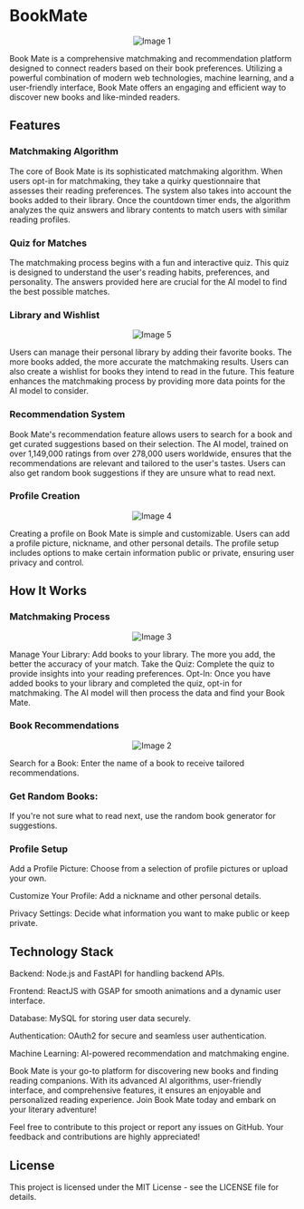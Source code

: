 # BookMate

<p align="center">
  <img src="https://github.com/arunnats/BookMate/assets/118368673/8ea2aeb9-d99d-498b-95ae-d423d7f13ff6" alt="Image 1" />
</p>

Book Mate is a comprehensive matchmaking and recommendation platform designed to connect readers based on their book preferences. Utilizing a powerful combination of modern web technologies, machine learning, and a user-friendly interface, Book Mate offers an engaging and efficient way to discover new books and like-minded readers.

## Features

### Matchmaking Algorithm
The core of Book Mate is its sophisticated matchmaking algorithm. When users opt-in for matchmaking, they take a quirky questionnaire that assesses their reading preferences. The system also takes into account the books added to their library. Once the countdown timer ends, the algorithm analyzes the quiz answers and library contents to match users with similar reading profiles.

### Quiz for Matches
The matchmaking process begins with a fun and interactive quiz. This quiz is designed to understand the user's reading habits, preferences, and personality. The answers provided here are crucial for the AI model to find the best possible matches.

### Library and Wishlist

<p align="center">
  <img src="https://github.com/arunnats/BookMate/assets/118368673/8326e051-c558-4a1b-b427-0631fa87f738" alt="Image 5" />
</p>

Users can manage their personal library by adding their favorite books. The more books added, the more accurate the matchmaking results. Users can also create a wishlist for books they intend to read in the future. This feature enhances the matchmaking process by providing more data points for the AI model to consider.

### Recommendation System
Book Mate's recommendation feature allows users to search for a book and get curated suggestions based on their selection. The AI model, trained on over 1,149,000 ratings from over 278,000 users worldwide, ensures that the recommendations are relevant and tailored to the user's tastes. Users can also get random book suggestions if they are unsure what to read next.

### Profile Creation

<p align="center">
  <img src="https://github.com/arunnats/BookMate/assets/118368673/9cf286d1-ec54-4be3-b03d-154fff40fa0f" alt="Image 4" />
</p>

Creating a profile on Book Mate is simple and customizable. Users can add a profile picture, nickname, and other personal details. The profile setup includes options to make certain information public or private, ensuring user privacy and control.

## How It Works

### Matchmaking Process

<p align="center">
  <img src="https://github.com/arunnats/BookMate/assets/118368673/94e01253-d787-4cd9-b0cd-ac1b98a61953" alt="Image 3" />
</p>

Manage Your Library: Add books to your library. The more you add, the better the accuracy of your match.
Take the Quiz: Complete the quiz to provide insights into your reading preferences.
Opt-In: Once you have added books to your library and completed the quiz, opt-in for matchmaking. The AI model will then process the data and find your Book Mate.

### Book Recommendations

<p align="center">
  <img src="https://github.com/arunnats/BookMate/assets/118368673/c76cc268-09e6-435d-80b1-04163dbd30aa" alt="Image 2" />
</p>

Search for a Book: Enter the name of a book to receive tailored recommendations.

### Get Random Books:
If you're not sure what to read next, use the random book generator for suggestions.

### Profile Setup

Add a Profile Picture: Choose from a selection of profile pictures or upload your own. 

Customize Your Profile: Add a nickname and other personal details. 

Privacy Settings: Decide what information you want to make public or keep private.

## Technology Stack

Backend: Node.js and FastAPI for handling backend APIs.

Frontend: ReactJS with GSAP for smooth animations and a dynamic user interface.

Database: MySQL for storing user data securely.

Authentication: OAuth2 for secure and seamless user authentication.

Machine Learning: AI-powered recommendation and matchmaking engine.

Book Mate is your go-to platform for discovering new books and finding reading companions. With its advanced AI algorithms, user-friendly interface, and comprehensive features, it ensures an enjoyable and personalized reading experience. Join Book Mate today and embark on your literary adventure!

Feel free to contribute to this project or report any issues on GitHub. Your feedback and contributions are highly appreciated!

## License
This project is licensed under the MIT License - see the LICENSE file for details.
